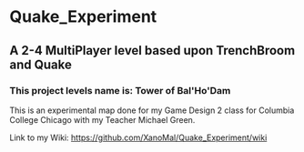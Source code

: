 # Quake_Experiment

## A 2-4 MultiPlayer level based upon TrenchBroom and Quake

### This project levels name is: Tower of Bal'Ho'Dam
This is an experimental map done for my Game Design 2 class for Columbia College Chicago with my Teacher Michael Green.

Link to my Wiki: https://github.com/XanoMal/Quake_Experiment/wiki 
